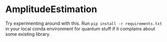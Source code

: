 # AmplitudeEstimation

Try experimenting around with this. Run `pip install -r requirements.txt` in your local conda environment for quantum stuff if it complains about some existing library.
